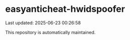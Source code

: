 # easyanticheat-hwidspoofer

Last updated: 2025-06-23 00:26:58

This repository is automatically maintained.
